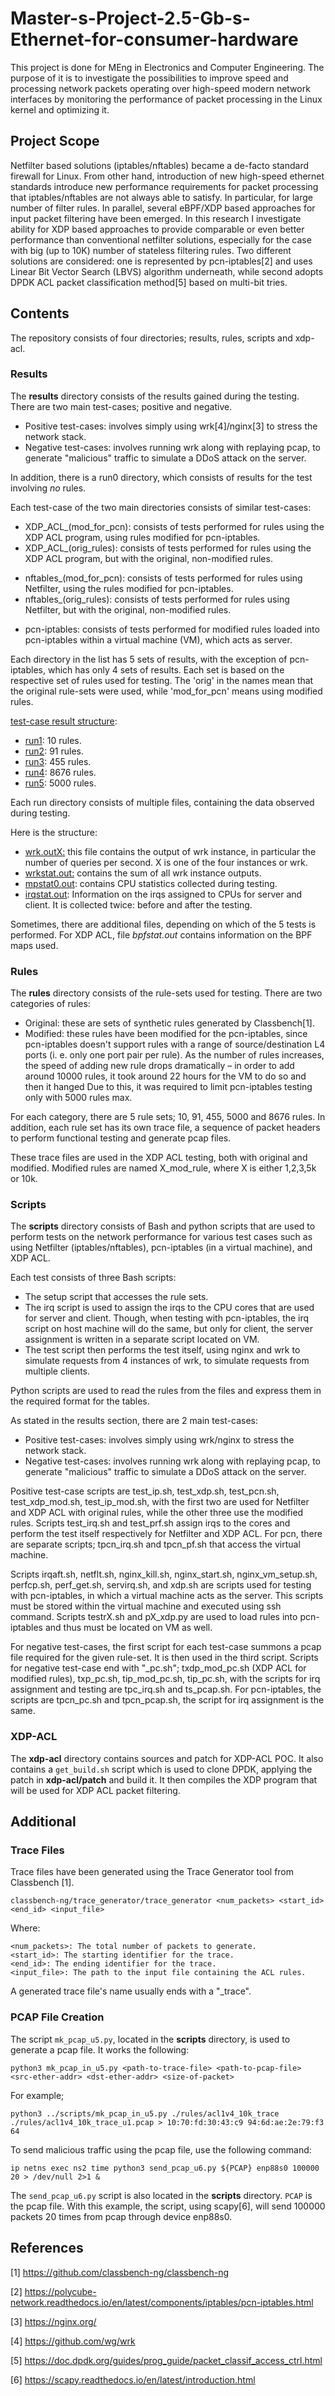 # Master-s-Project-2.5-Gb-s-Ethernet-for-consumer-hardware

This project is done for MEng in Electronics and Computer Engineering. The purpose of it is to investigate the possibilities to improve speed and processing network packets operating over high-speed modern network interfaces by monitoring the performance of packet processing in the Linux kernel and optimizing it.

## Project Scope

Netfilter based solutions (iptables/nftables) became a de-facto standard firewall for Linux. From other hand, introduction of new high-speed ethernet standards introduce new performance requirements for packet processing that iptables/nftables are not always able to satisfy. In particular, for large number of filter rules. In parallel, several eBPF/XDP based approaches for input packet filtering have been emerged. In this research I investigate ability for XDP based approaches to provide comparable or even better performance than conventional netfilter solutions, especially for the case with big (up to 10K) number of stateless filtering rules. Two different solutions are considered: one is represented by pcn-iptables[2] and uses Linear Bit Vector Search (LBVS) algorithm underneath, while second adopts DPDK ACL packet classification method[5] based on multi-bit tries. 

## Contents

The repository consists of four directories; results, rules, scripts and xdp-acl. 

### Results

The **results** directory consists of the results gained during the testing. There are two main test-cases; positive and negative.

<ul><li>Positive test-cases: involves simply using wrk[4]/nginx[3] to stress the network stack.</li><li>Negative test-cases: involves running wrk along with replaying pcap, to generate "malicious" traffic to simulate a DDoS attack on the server.</li></ul>

In addition, there is a run0 directory, which consists of results for the test involving *no* rules.

Each test-case of the two main directories consists of similar test-cases:

<ul><li>XDP_ACL_(mod_for_pcn): consists of tests performed for rules using the XDP ACL program, using rules modified for pcn-iptables.</li><li>XDP_ACL_(orig_rules): consists of tests performed for rules using the XDP ACL program, but with the original, non-modified rules.</li></ul>

<ul><li>nftables_(mod_for_pcn): consists of tests performed for rules using Netfilter, using the rules modified for pcn-iptables.</li><li>nftables_(orig_rules): consists of tests performed for rules using Netfilter, but with the original, non-modified rules.</li></ul>

<ul><li>pcn-iptables: consists of tests performed for modified rules loaded into pcn-iptables within a virtual machine (VM), which acts as server.</li></ul>

Each directory in the list has 5 sets of results, with the exception of pcn-iptables, which has only 4 sets of results. Each set is based on the respective set of rules used for testing. The 'orig' in the names mean that the original rule-sets were used, while 'mod_for_pcn' means using modified rules.

<ins>test-case result structure</ins>:

<ul><li><ins>run1</ins>: 10 rules.</li><li><ins>run2</ins>: 91 rules.</li><li><ins>run3</ins>: 455 rules.</li><li><ins>run4</ins>: 8676 rules.</li><li><ins>run5</ins>: 5000 rules.</li></ul>

Each run directory consists of multiple files, containing the data observed during testing.

Here is the structure:
<ul><li><ins>wrk.outX:</ins> this file contains the output of wrk instance, in particular the number of queries per second. X is one of the four instances or wrk.</li><li><ins>wrkstat.out:</ins> contains the sum of all wrk instance outputs.</li><li><ins>mpstat0.out</ins>: contains CPU statistics collected during testing.</li><li><ins>irqstat.out</ins>: Information on the irqs assigned to CPUs for server and client. It is collected twice: before and after the testing.</li></ul>

Sometimes, there are additional files, depending on which of the 5 tests is performed. For XDP ACL, file *bpfstat.out* contains information on the BPF maps used. 

### Rules

The **rules** directory consists of the rule-sets used for testing. There are two categories of rules:

<ul><li>Original: these are sets of synthetic rules generated by Classbench[1].</li><li>Modified: these rules have been modified for the pcn-iptables, since pcn-iptables doesn't support rules with a range of source/destination L4 ports (i. e. only one port pair per rule). As the number of rules increases, the speed of adding new rule drops dramatically – in order to add around 10000 rules, it took around 22 hours for the VM to do so and then it hanged Due to this, it was required to limit pcn-iptables testing only with 5000 rules max.</li></ul>

For each category, there are 5 rule sets; 10, 91, 455, 5000 and 8676 rules. In addition, each rule set has its own trace file, a sequence of packet headers to perform functional testing and generate pcap files.

These trace files are used in the XDP ACL testing, both with original and modified. Modified rules are named X_mod_rule, where X is either 1,2,3,5k or 10k. 

### Scripts

The **scripts** directory consists of Bash and python scripts that are used to perform tests on the network performance for various test cases such as using Netfilter (iptables/nftables), pcn-iptables (in a virtual machine), and XDP ACL. 

Each test consists of three Bash scripts:

<ul><li>The setup script that accesses the rule sets.</li><li>The irq script is used to assign the irqs to the CPU cores that are used for server and client. Though, when testing with pcn-iptables, the irq script on host machine will do the same, but only for client, the server assignment is written in a separate script located on VM.</li><li>The test script then performs the test itself, using nginx and wrk to simulate requests from 4 instances of wrk, to simulate requests from multiple clients.</li></ul>

Python scripts are used to read the rules from the files and express them in the required format for the tables.

As stated in the results section, there are 2 main test-cases:

<ul><li>Positive test-cases: involves simply using wrk/nginx to stress the network stack.</li><li>Negative test-cases: involves running wrk along with replaying pcap, to generate "malicious" traffic to simulate a DDoS attack on the server.</li></ul>

Positive test-case scripts are test_ip.sh, test_xdp.sh, test_pcn.sh, test_xdp_mod.sh, test_ip_mod.sh, with the first two are used for Netfilter and XDP ACL with original rules, while the other three use the modified rules. Scripts test_irq.sh and test_prf.sh assign irqs to the cores and perform the test itself respectively for Netfilter and XDP ACL.
For pcn, there are separate scripts; tpcn_irq.sh and tpcn_pf.sh that access the virtual machine.

Scripts irqaft.sh, netflt.sh, nginx_kill.sh, nginx_start.sh, nginx_vm_setup.sh, perfcp.sh, perf_get.sh, servirq.sh, and xdp.sh are scripts used for testing with pcn-iptables, in which a virtual machine acts as the server. This scripts must be stored within the virtual machine and executed using ssh command. Scripts testrX.sh and pX_xdp.py are used to load rules into pcn-iptables and thus must be located on VM as well.

For negative test-cases, the first script for each test-case summons a pcap file required for the given rule-set. It is then used in the third script. Scripts for negative test-case end with "_pc.sh"; txdp_mod_pc.sh (XDP ACL for modified rules), txp_pc.sh, tip_mod_pc.sh, tip_pc.sh, with the scripts for irq assignment and testing are tpc_irq.sh and ts_pcap.sh.
For pcn-iptables, the scripts are tpcn_pc.sh and tpcn_pcap.sh, the script for irq assignment is the same.

### XDP-ACL

The **xdp-acl** directory contains sources and patch for XDP-ACL POC. It also contains a ```get_build.sh``` script which is used to clone DPDK, applying the patch in **xdp-acl/patch** and build it. It then compiles the XDP program that will be used for XDP ACL packet filtering.

## Additional

### Trace Files

Trace files have been generated using the Trace Generator tool from Classbench [1].

```
classbench-ng/trace_generator/trace_generator <num_packets> <start_id> <end_id> <input_file>
```

Where:

```
<num_packets>: The total number of packets to generate.
<start_id>: The starting identifier for the trace.
<end_id>: The ending identifier for the trace.
<input_file>: The path to the input file containing the ACL rules.
```
A generated trace file's name usually ends with a "_trace".

### PCAP File Creation

The script ```mk_pcap_u5.py```, located in the **scripts** directory, is used to generate a pcap file. It works the following:

```
python3 mk_pcap_in_u5.py <path-to-trace-file> <path-to-pcap-file> <src-ether-addr> <dst-ether-addr> <size-of-packet>
```

For example;
```
python3 ../scripts/mk_pcap_in_u5.py ./rules/acl1v4_10k_trace ./rules/acl1v4_10k_trace_u1.pcap > 10:70:fd:30:43:c9 94:6d:ae:2e:79:f3 64
```
To send malicious traffic using the pcap file, use the following command:
```
ip netns exec ns2 time python3 send_pcap_u6.py ${PCAP} enp88s0 100000 20 > /dev/null 2>1 &
```
The ```send_pcap_u6.py``` script is also located in the **scripts** directory. ```PCAP``` is the pcap file. With this example, the script, using scapy[6], will send 100000 packets 20 times from pcap through device enp88s0.

## References

[1] https://github.com/classbench-ng/classbench-ng

[2] https://polycube-network.readthedocs.io/en/latest/components/iptables/pcn-iptables.html

[3] https://nginx.org/

[4] https://github.com/wg/wrk

[5] https://doc.dpdk.org/guides/prog_guide/packet_classif_access_ctrl.html

[6] https://scapy.readthedocs.io/en/latest/introduction.html
